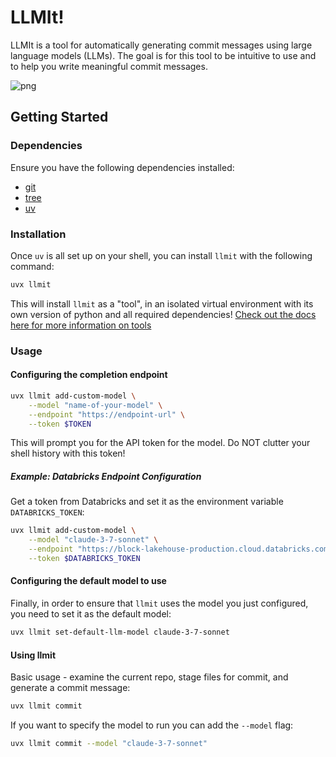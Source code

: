 # LLMIt!

LLMIt is a tool for automatically generating commit messages using large language models (LLMs). 
The goal is for this tool to be intuitive to use and to help you write meaningful commit messages.

![png](images/demo.gif)

## Getting Started

### Dependencies

Ensure you have the following dependencies installed:

* [git](https://git-scm.com/downloads/linux)
* [tree](https://linux.die.net/man/1/tree)
* [uv](https://docs.astral.sh/uv/getting-started/installation/)

### Installation

Once `uv` is all set up on your shell, you can install `llmit` with the following command:

```bash
uvx llmit
```

This will install `llmit` as a "tool", in an isolated virtual environment with its own version
of python and all required dependencies!
[Check out the docs here for more information on tools](https://docs.astral.sh/uv/guides/tools/)

### Usage

#### Configuring the completion endpoint

```bash
uvx llmit add-custom-model \
    --model "name-of-your-model" \
    --endpoint "https://endpoint-url" \
    --token $TOKEN
```

This will prompt you for the API token for the model. Do NOT clutter your shell history with
this token!

##### Example: Databricks Endpoint Configuration

Get a token from Databricks and set it as the environment variable `DATABRICKS_TOKEN`:

```bash
uvx llmit add-custom-model \
    --model "claude-3-7-sonnet" \
    --endpoint "https://block-lakehouse-production.cloud.databricks.com/serving-endpoints" \
    --token $DATABRICKS_TOKEN
```

#### Configuring the default model to use

Finally, in order to ensure that `llmit` uses the model you just configured, you need to set it as the default model:

```bash
uvx llmit set-default-llm-model claude-3-7-sonnet
```

#### Using llmit

Basic usage - examine the current repo, stage files for commit, and generate a commit message:

```bash
uvx llmit commit
```

If you want to specify the model to run you can add the `--model` flag:

```bash
uvx llmit commit --model "claude-3-7-sonnet"
```
